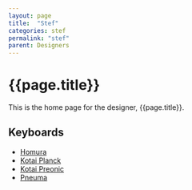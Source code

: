 ```yaml
---
layout: page
title:  "Stef"
categories: stef
permalink: "stef"
parent: Designers
---
```

# {{page.title}}

This is the home page for the designer, {{page.title}}.

## Keyboards

- [Homura](/stef/homura)
- [Kotai Planck](/stef/kotai-planck)
- [Kotai Preonic](/stef/kotai-preonic)
- [Pneuma](/stef/pneuma)
